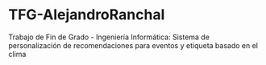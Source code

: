 # TFG-AlejandroRanchal
Trabajo de Fin de Grado - Ingeniería Informática: Sistema de personalización de recomendaciones para eventos y etiqueta basado en el clima
